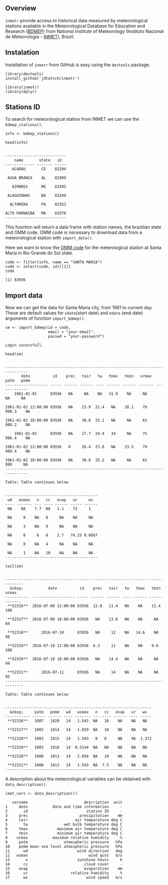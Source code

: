 Overview
--------

`inmetr` provide access to historical data measured by meteorological
stations available in the Meteorological Database for Education and
Research ([BDMEP](http://www.inmet.gov.br/projetos/rede/pesquisa/)) from
National Institute of Meteorology (Instituto Nacional de Meteorologia -
[INMET](http://www.inmet.gov.br)), Brazil.

Instalation
-----------

Installation of `inmetr` from GitHub is easy using the `devtools`
package.

    library(devtools)
    install_github('jdtatsch/inmetr')

    library(inmetr)
    library(dplyr)

Stations ID
-----------

To search for meteorological station from INMET we can use the
`bdmep_stations()`.

    info <- bdmep_stations()

    head(info)


    ---------------------------
        name       state   id  
    ------------- ------- -----
       ACARAU       CE    82294

     AGUA BRANCA    AL    82989

       AIMORES      MG    83595

     ALAGOINHAS     BA    83249

      ALTAMIRA      PA    82353

    ALTO PARNAIBA   MA    82970
    ---------------------------

This function will return a data frame with station names, the brazilian
state and OMM code. OMM code is necessary to download data from a
meteorological station with `import_data()`.

Here we want to know the [OMM
code](http://www.wmo.int/pages/prog/www/ois/volume-a/StationIDs_Global_1509.pdf)
for the meterological station at Santa Maria in Rio Grande do Sul state.

    code <- filter(info, name == "SANTA MARIA")
    code <- select(code, id)[[1]]
    code

    [1] 83936

Import data
-----------

Now we can get the data for Santa Maria city, from 1961 to current day.
These are default values for `sdate`(start date) and `edate` (end date)
arguments of function `import_bdmep()`.

    sm <- import_bdmep(id = code, 
                       email = "your-email",
                       passwd = "your-password")

    Login sucessfull.

    head(sm)


    --------------------------------------------------------------------------------
           date          id    prec   tair   tw   tmax   tmin   urmax   patm   pnmm 
    ------------------- ----- ------ ------ ---- ------ ------ ------- ------ ------
        1961-01-01      83936   NA     NA    NA   31.9    NA     NA      NA     NA  

    1961-01-01 12:00:00 83936   NA    23.9  21.4   NA    18.1    79    990.3    NA  

    1961-01-01 18:00:00 83936   NA    30.6  25.1   NA     NA     63    988.2    NA  

        1961-01-02      83936   NA    27.7  24.4   34     NA     75    986.4    NA  

    1961-01-02 12:00:00 83936   0     26.4  23.8   NA    23.5    79    989.4    NA  

    1961-01-02 18:00:00 83936   NA    30.8  25.2   NA     NA     62     989     NA  
    --------------------------------------------------------------------------------

    Table: Table continues below

     
    -----------------------------------------
     wd   wsmax   n   cc   evap   ur     ws  
    ---- ------- --- ---- ------ ----- ------
     NA    NA    7.7  NA   1.1    73     1   

     NA     0    NA   0     NA    NA     NA  

     NA     3    NA   9     NA    NA     NA  

     NA     0     6   0    2.7   74.25 0.6667

     NA     0    NA   4     NA    NA     NA  

     NA     1    NA   10    NA    NA     NA  
    -----------------------------------------

    tail(sm)


    ------------------------------------------------------------------------------
      &nbsp;           date          id    prec   tair   tw   tmax   tmin   urmax 
    ----------- ------------------- ----- ------ ------ ---- ------ ------ -------
     **52316**  2016-07-09 12:00:00 83936  12.8   11.4   NA    NA    11.4    100  

     **52317**  2016-07-09 18:00:00 83936   NA    13.8   NA    NA     NA     84   

     **52318**      2016-07-10      83936   NA     12    NA   14.6    NA     98   

     **52319**  2016-07-10 12:00:00 83936  6.3     11    NA    NA    9.6     100  

     **52320**  2016-07-10 18:00:00 83936   NA    14.4   NA    NA     NA     94   

     **52321**      2016-07-11      83936   NA     14    NA    NA     NA     95   
    ------------------------------------------------------------------------------

    Table: Table continues below

     
    -----------------------------------------------------------------
      &nbsp;     patm   pnmm   wd   wsmax   n   cc   evap   ur   ws  
    ----------- ------ ------ ---- ------- --- ---- ------ ---- -----
     **52316**   1007   1020   14   1.543  NA   10    NA    NA   NA  

     **52317**   1002   1014   14   1.029  NA   10    NA    NA   NA  

     **52318**   1003   1015   14   1.543   0   0     NA    96  1.372

     **52319**   1003   1016   14  0.5144  NA   NA    NA    NA   NA  

     **52320**   1000   1013   14   2.058  NA   10    NA    NA   NA  

     **52321**   1000   1013   14   1.543  NA  7.5    NA    NA   NA  
    -----------------------------------------------------------------

A description about the meteorological variables can be obtained with
`data_description()`.

    (met_vars <- data_description())

       varname                         description  unit
    1     date           date and time information     -
    2       id                          station ID     -
    3     prec                       precipitation    mm
    4     tair                     air temperature deg C
    5       tw                wet bulb temperature deg C
    6     tmax             maximum air temperature deg C
    7     tmin             minimum air temperature deg C
    8    urmax           maximum relative humidity     %
    9     patm                atmospheric pressure   hPa
    10    pnmm mean sea level atmospheric pressure   hPa
    11      wd                      wind direction   deg
    12   wsmax                           wind gust   m/s
    13       n                      sunshine hours     h
    14      cc                         cloud cover     -
    15    evap                         evaporation    mm
    16      ur                   relative humidity     %
    17      ws                          wind speed   m/s
